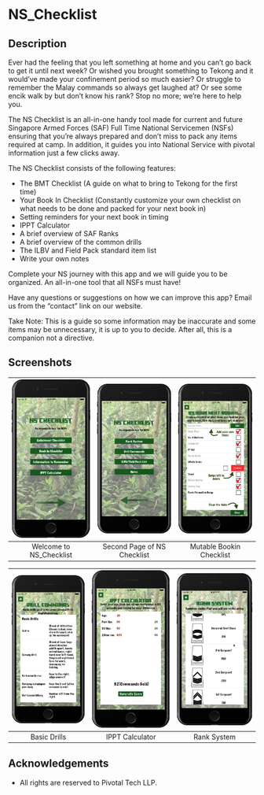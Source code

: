 # NS_Checklist

## Description
Ever had the feeling that you left something at home and you can’t go back to get it until next week? Or wished you brought something to Tekong and it would’ve made your confinement period so much easier? Or struggle to remember the Malay commands so always get laughed at? Or see some encik walk by but don’t know his rank? Stop no more; we’re here to help you.

The NS Checklist is an all-in-one handy tool made for current and future Singapore Armed Forces (SAF) Full Time National Servicemen (NSFs) ensuring that you’re always prepared and don’t miss to pack any items required at camp. In addition, it guides you into National Service with pivotal information just a few clicks away.

The NS Checklist consists of the following features: 
* The BMT Checklist (A guide on what to bring to Tekong for the first time)
* Your Book In Checklist (Constantly customize your own checklist on what needs to be done and packed for your next book in)
* Setting reminders for your next book in timing
* IPPT Calculator
* A brief overview of SAF Ranks 
* A brief overview of the common drills
* The ILBV and Field Pack standard item list
* Write your own notes

Complete your NS journey with this app and we will guide you to be organized. An all-in-one tool that all NSFs must have!

Have any questions or suggestions on how we can improve this app? Email us from the “contact” link on our website. 

Take Note: This is a guide so some information may be inaccurate and some items may be unnecessary, it is up to you to decide. After all, this is a companion not a directive. 

## Screenshots
| <img src="screenshots/ns-checklist-1.png" width="200">        | <img src="screenshots/ns-checklist-2.png" width="200">           | <img src="screenshots/ns-checklist-3.png" width="200">  |
| :-------------: | :-------------: | :-------------: |
| Welcome to NS_Checklist | Second Page of NS Checklist | Mutable Bookin Checklist |

| <img src="screenshots/ns-checklist-4.png" width="200">        | <img src="screenshots/ns-checklist-5.png" width="200">           | <img src="screenshots/ns-checklist-6.png" width="200">  |
| :-------------: | :-------------: | :-------------: |
| Basic Drills | IPPT Calculator | Rank System |

## Acknowledgements
- All rights are reserved to Pivotal Tech LLP. 

